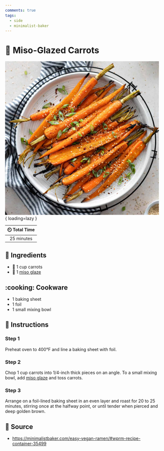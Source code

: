 ```yaml
---
comments: true
tags:
  - side
  - minimalist-baker
---
```

# :carrot: Miso-Glazed Carrots

![Miso-Glazed Carrots](../assets/images/miso-glazed-carrots.jpg){ loading=lazy }

| :timer_clock: Total Time |
|:-----------------------: |
| 25 minutes |

## :salt: Ingredients

- :carrot: 1 cup carrots
- :ramen: 1 [miso glaze][1]

## :cooking: Cookware

- 1 baking sheet
- 1 foil
- 1 small mixing bowl

## :pencil: Instructions

### Step 1

Preheat oven to 400°F and line a baking sheet with foil.

### Step 2

Chop 1 cup carrots into 1/4-inch thick pieces on an angle. To a small mixing bowl, add [miso glaze][1] and toss
carrots.

### Step 3

Arrange on a foil-lined baking sheet in an even layer and roast for 20 to 25 minutes, stirring once at the halfway
point, or until tender when pierced and deep golden brown.

## :link: Source

- <https://minimalistbaker.com/easy-vegan-ramen/#wprm-recipe-container-35499>

[1]: <../sauces-and-dressings/miso-glaze.md>
